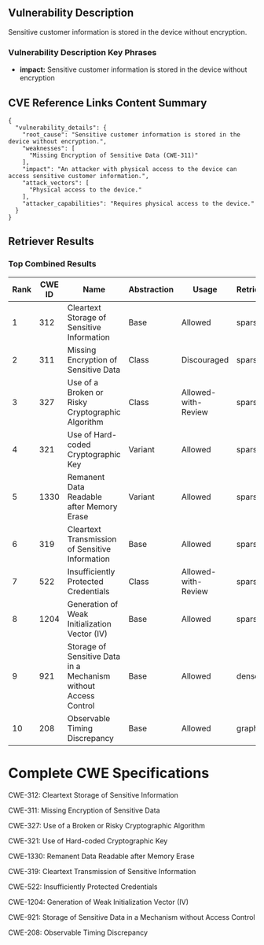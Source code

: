 ## Vulnerability Description
Sensitive customer information is stored in the device without encryption.

### Vulnerability Description Key Phrases
- **impact:** Sensitive customer information is stored in the device without encryption

## CVE Reference Links Content Summary
```
{
  "vulnerability_details": {
    "root_cause": "Sensitive customer information is stored in the device without encryption.",
    "weaknesses": [
      "Missing Encryption of Sensitive Data (CWE-311)"
    ],
    "impact": "An attacker with physical access to the device can access sensitive customer information.",
    "attack_vectors": [
      "Physical access to the device."
    ],
    "attacker_capabilities": "Requires physical access to the device."
  }
}
```

## Retriever Results

### Top Combined Results

| Rank | CWE ID | Name | Abstraction | Usage  | Retrievers | Individual Scores |
|------|--------|------|-------------|-------|------------|-------------------|
| 1 | 312 | Cleartext Storage of Sensitive Information | Base | Allowed | sparse | 0.025 |
| 2 | 311 | Missing Encryption of Sensitive Data | Class | Discouraged | sparse | 0.024 |
| 3 | 327 | Use of a Broken or Risky Cryptographic Algorithm | Class | Allowed-with-Review | sparse | 0.023 |
| 4 | 321 | Use of Hard-coded Cryptographic Key | Variant | Allowed | sparse | 0.022 |
| 5 | 1330 | Remanent Data Readable after Memory Erase | Variant | Allowed | sparse | 0.022 |
| 6 | 319 | Cleartext Transmission of Sensitive Information | Base | Allowed | sparse | 0.021 |
| 7 | 522 | Insufficiently Protected Credentials | Class | Allowed-with-Review | sparse | 0.021 |
| 8 | 1204 | Generation of Weak Initialization Vector (IV) | Base | Allowed | sparse | 0.021 |
| 9 | 921 | Storage of Sensitive Data in a Mechanism without Access Control | Base | Allowed | dense | 0.505 |
| 10 | 208 | Observable Timing Discrepancy | Base | Allowed | graph | 0.002 |



# Complete CWE Specifications

CWE-312: Cleartext Storage of Sensitive Information

CWE-311: Missing Encryption of Sensitive Data

CWE-327: Use of a Broken or Risky Cryptographic Algorithm

CWE-321: Use of Hard-coded Cryptographic Key

CWE-1330: Remanent Data Readable after Memory Erase

CWE-319: Cleartext Transmission of Sensitive Information

CWE-522: Insufficiently Protected Credentials

CWE-1204: Generation of Weak Initialization Vector (IV)

CWE-921: Storage of Sensitive Data in a Mechanism without Access Control

CWE-208: Observable Timing Discrepancy